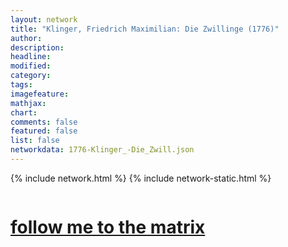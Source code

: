 ```yaml
---
layout: network
title: "Klinger, Friedrich Maximilian: Die Zwillinge (1776)"
author:
description:
headline:
modified:
category:
tags: 
imagefeature: 
mathjax: 
chart: 
comments: false
featured: false
list: false
networkdata: 1776-Klinger_-Die_Zwill.json
---
```

{% include network.html %}
{% include network-static.html %}
<div class="row">
  <div class="small-5 small-centered columns"><a href="/matrix190"><h1>follow me to the matrix</h1></a>
</div>
</div>

